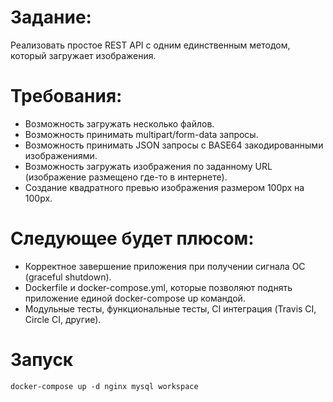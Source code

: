 # Задание:
Реализовать простое REST API с одним единственным методом, который загружает изображения.
# Требования:
- Возможность загружать несколько файлов.
- Возможность принимать multipart/form-data запросы.
- Возможность принимать JSON запросы с BASE64 закодированными изображениями.
- Возможность загружать изображения по заданному URL (изображение размещено где-то в интернете).
- Создание квадратного превью изображения размером 100px на 100px.
# Следующее будет плюсом:
- Корректное завершение приложения при получении сигнала ОС (graceful shutdown).
- Dockerfile и docker-compose.yml, которые позволяют поднять приложение единой docker-compose up командой.
- Модульные тесты, функциональные тесты, CI интеграция (Travis CI, Circle CI, другие).
# Запуск
```
docker-compose up -d nginx mysql workspace 
```